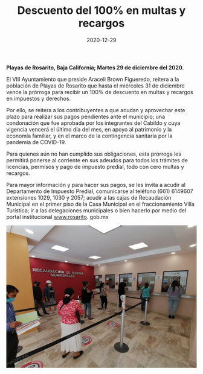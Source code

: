 ﻿---
layout: blog
title:  "Descuento del 100% en multas y recargos"
date:   2020-12-29
categories: rosarito
permalink: /:categories/:title:output_ext
image: /img/cnr/2020-12-29-descuento-del-100-en-multas-y-recargos.jpeg
alt: "Descuento del 100% en multas y recargos"
autor: 
---


**Playas de Rosarito, Baja California; Martes 29 de diciembre del 2020.**


El  VIII Ayuntamiento que preside Araceli Brown Figueredo, reitera a la población de Playas de Rosarito que hasta el miércoles 31 de diciembre vence la prórroga para recibir un 100% de descuento en multas y recargos en impuestos y derechos.


Por ello, se reitera a los contribuyentes a que acudan y aprovechar este plazo para realizar sus pagos pendientes ante el municipio; una condonación que fue aprobada por los integrantes del Cabildo y cuya vigencia vencerá el último día del mes, en apoyo al patrimonio y la economía familiar, y en el marco de la contingencia sanitaria por la pandemia de COVID-19.


Para quienes aún no han cumplido sus obligaciones, esta prórroga les permitirá ponerse al corriente en sus adeudos para todos los trámites de licencias, permisos y pago de impuesto predial, todo con cero multas y recargos.


Para mayor información y para hacer sus pagos, se les invita a acudir al Departamento de Impuesto Predial, comunicarse al teléfono (661) 6149607 extensiones 1029, 1030 y 2057; acudir a las cajas de Recaudación Municipal en el primer piso de la Casa Municipal en el fraccionamiento Villa Turística; ir a las delegaciones municipales o bien hacerlo por medio del portal institucional www.rosarito. gob.mx

<div id="carouselExampleSlidesOnly" class="carousel slide" data-ride="carousel">
  <div class="carousel-inner">
    <div class="carousel-item active">
       <img class="d-block w-100" src="/img/cnr/2020-12-29-descuento-del-100-en-multas-y-recargos.jpeg" loading="lazy"  alt="Descuento del 100% en multas y recargos">
    </div>
  </div>
</div>
